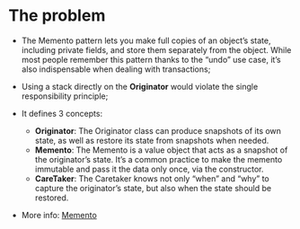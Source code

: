 # The problem
- The Memento pattern lets you make full copies of an object’s state, including private fields, and store them separately from the object. While most people remember this pattern thanks to the “undo” use case, it’s also indispensable when dealing with transactions;
- Using a stack directly on the **Originator** would violate the single responsibility principle;
- It defines 3 concepts:
    - **Originator**: The Originator class can produce snapshots of its own state, as well as restore its state from snapshots when needed.
    - **Memento**: The Memento is a value object that acts as a snapshot of the originator’s state. It’s a common practice to make the memento immutable and pass it the data only once, via the constructor.
    - **CareTaker**: The Caretaker knows not only “when” and “why” to capture the originator’s state, but also when the state should be restored.

- More info: [Memento](https://refactoring.guru/design-patterns/memento)